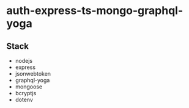 # auth-express-ts-mongo-graphql-yoga

## Stack
- nodejs
- express
- jsonwebtoken
- graphql-yoga
- mongoose
- bcryptjs
- dotenv

